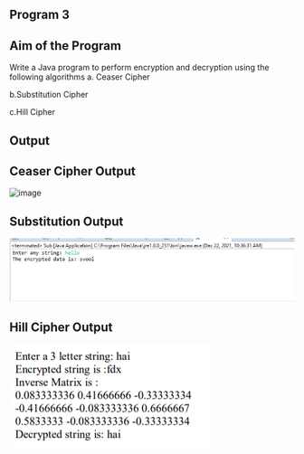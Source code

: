 ## Program 3
## Aim of the Program
Write a Java program to perform encryption and decryption using the following algorithms
a. Ceaser Cipher

b.Substitution Cipher

c.Hill Cipher

## Output
## Ceaser Cipher Output
![image](CaesarCipher.png)

## Substitution Output
![image](Substitution.png)

## Hill Cipher Output
![image](Hill_Cipher.png)
